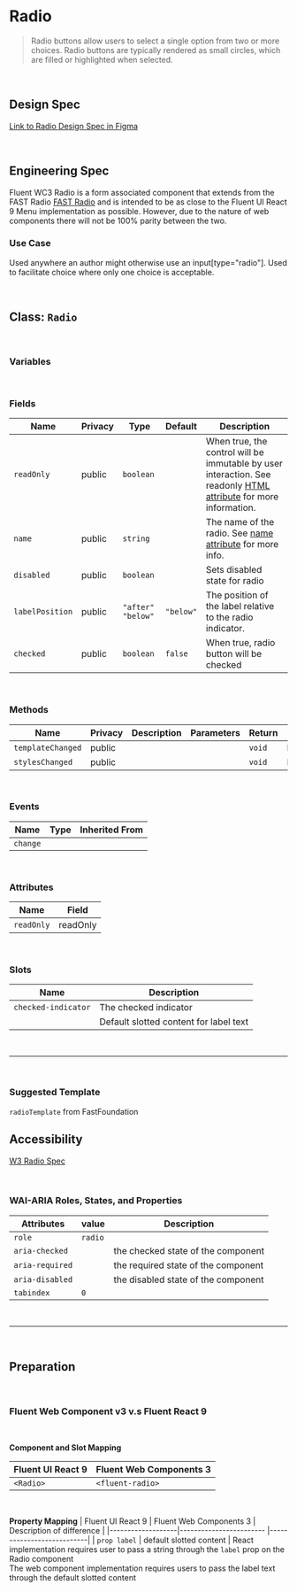 # Radio

> Radio buttons allow users to select a single option from two or more choices. Radio buttons are typically rendered as small circles, which are filled or highlighted when selected.

<br />

## **Design Spec**

[Link to Radio Design Spec in Figma](https://www.figma.com/file/4XWsJrlpEcuEpUnZbtoIBU/Radio?node-id=1295%3A1&t=YOHXLUSK493rMiyh-0)

<br />

## **Engineering Spec**

Fluent WC3 Radio is a form associated component that extends from the FAST Radio [FAST Radio](https://explore.fast.design/components/fast-radio) and is intended to be as close to the Fluent UI React 9 Menu implementation as possible. However, due to the nature of web components there will not be 100% parity between the two.

### Use Case

Used anywhere an author might otherwise use an input[type="radio"]. Used to facilitate choice where only one choice is acceptable.

<br />

## Class: `Radio`

<br />

### **Variables**

<br />

### **Fields**

| Name            | Privacy | Type                | Default   | Description                                                                                                                                                                              |
| --------------- | ------- | ------------------- | --------- | ---------------------------------------------------------------------------------------------------------------------------------------------------------------------------------------- |
| `readOnly`      | public  | `boolean`           |           | When true, the control will be immutable by user interaction. See readonly [HTML attribute](https://developer.mozilla.org/en-US/docs/Web/HTML/Attributes/readonly) for more information. |
| `name`          | public  | `string`            |           | The name of the radio. See [name attribute](https://developer.mozilla.org/en-US/docs/Web/HTML/Element/input#htmlattrdefname) for more info.                                              |
| `disabled`      | public  | `boolean`           |           | Sets disabled state for radio                                                                                                                                                            |
| `labelPosition` | public  | `"after"` `"below"` | `"below"` | The position of the label relative to the radio indicator.                                                                                                                               |
| `checked`       | public  | `boolean`           | `false`   | When true, radio button will be checked                                                                                                                                                  |

<br />

### **Methods**

| Name              | Privacy | Description | Parameters | Return | Inherited From    |
| ----------------- | ------- | ----------- | ---------- | ------ | ----------------- |
| `templateChanged` | public  |             |            | `void` | FoundationElement |
| `stylesChanged`   | public  |             |            | `void` | FoundationElement |

<br />

### **Events**

| Name     | Type | Inherited From |
| -------- | ---- | -------------- |
| `change` |      |                |

<br />

### **Attributes**

| Name       | Field    |
| ---------- | -------- |
| `readOnly` | readOnly |

<br />

### **Slots**

| Name                | Description                            |
| ------------------- | -------------------------------------- |
| `checked-indicator` | The checked indicator                  |
|                     | Default slotted content for label text |

<br />
<hr />
<br />

### **Suggested Template**

`radioTemplate` from FastFoundation

## **Accessibility**

[W3 Radio Spec](https://developer.mozilla.org/en-US/docs/Web/Accessibility/ARIA/ARIA_Techniques/Using_the_radio_role)

<br />

### **WAI-ARIA Roles, States, and Properties**

| Attributes      | value   | Description                         |
| --------------- | ------- | ----------------------------------- |
| `role`          | `radio` |
| `aria-checked`  |         | the checked state of the component  |
| `aria-required` |         | the required state of the component |
| `aria-disabled` |         | the disabled state of the component |
| `tabindex`      | `0`     |                                     |

<br />
<hr />
<br />

## **Preparation**

<br />

### **Fluent Web Component v3 v.s Fluent React 9**

<br />

**Component and Slot Mapping**

| Fluent UI React 9 | Fluent Web Components 3 |
| ----------------- | ----------------------- |
| `<Radio>`         | `<fluent-radio>`        |

<br />

**Property Mapping**
| Fluent UI React 9 | Fluent Web Components 3 | Description of difference |
|-------------------|------------------------ |---------------------------|
| `prop label` | default slotted content | React implementation requires user to pass a string through the `label` prop on the Radio component <br /> The web component implementation requires users to pass the label text through the default slotted content
